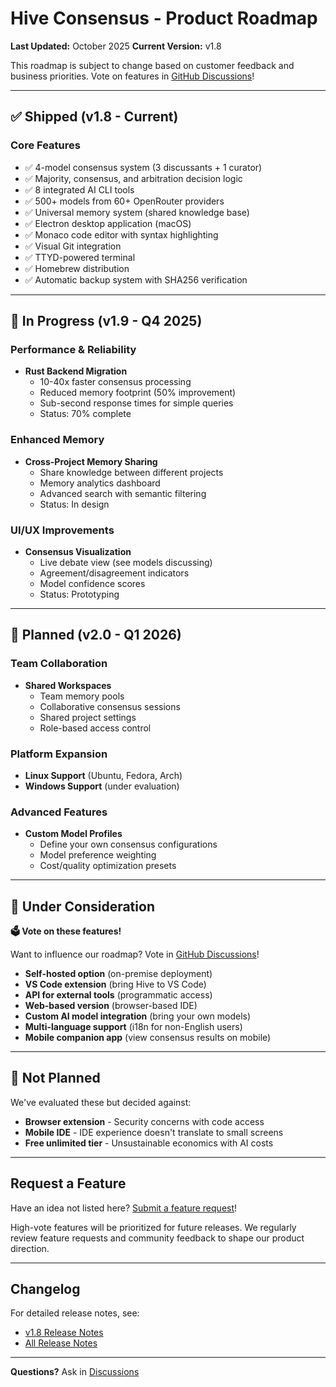 # Hive Consensus - Product Roadmap

**Last Updated:** October 2025
**Current Version:** v1.8

This roadmap is subject to change based on customer feedback and business priorities. Vote on features in [GitHub Discussions](https://github.com/hivetechs-collective/hive-consensus-support/discussions)!

---

## ✅ Shipped (v1.8 - Current)

### Core Features
- ✅ 4-model consensus system (3 discussants + 1 curator)
- ✅ Majority, consensus, and arbitration decision logic
- ✅ 8 integrated AI CLI tools
- ✅ 500+ models from 60+ OpenRouter providers
- ✅ Universal memory system (shared knowledge base)
- ✅ Electron desktop application (macOS)
- ✅ Monaco code editor with syntax highlighting
- ✅ Visual Git integration
- ✅ TTYD-powered terminal
- ✅ Homebrew distribution
- ✅ Automatic backup system with SHA256 verification

---

## 🚧 In Progress (v1.9 - Q4 2025)

### Performance & Reliability
- **Rust Backend Migration**
  - 10-40x faster consensus processing
  - Reduced memory footprint (50% improvement)
  - Sub-second response times for simple queries
  - Status: 70% complete

### Enhanced Memory
- **Cross-Project Memory Sharing**
  - Share knowledge between different projects
  - Memory analytics dashboard
  - Advanced search with semantic filtering
  - Status: In design

### UI/UX Improvements
- **Consensus Visualization**
  - Live debate view (see models discussing)
  - Agreement/disagreement indicators
  - Model confidence scores
  - Status: Prototyping

---

## 🎯 Planned (v2.0 - Q1 2026)

### Team Collaboration
- **Shared Workspaces**
  - Team memory pools
  - Collaborative consensus sessions
  - Shared project settings
  - Role-based access control

### Platform Expansion
- **Linux Support** (Ubuntu, Fedora, Arch)
- **Windows Support** (under evaluation)

### Advanced Features
- **Custom Model Profiles**
  - Define your own consensus configurations
  - Model preference weighting
  - Cost/quality optimization presets

---

## 💭 Under Consideration

**🗳️ Vote on these features!**

Want to influence our roadmap? Vote in [GitHub Discussions](https://github.com/hivetechs-collective/hive-consensus-support/discussions/categories/feature-ideas)!

- **Self-hosted option** (on-premise deployment)
- **VS Code extension** (bring Hive to VS Code)
- **API for external tools** (programmatic access)
- **Web-based version** (browser-based IDE)
- **Custom AI model integration** (bring your own models)
- **Multi-language support** (i18n for non-English users)
- **Mobile companion app** (view consensus results on mobile)

---

## 🚫 Not Planned

We've evaluated these but decided against:
- **Browser extension** - Security concerns with code access
- **Mobile IDE** - IDE experience doesn't translate to small screens
- **Free unlimited tier** - Unsustainable economics with AI costs

---

## Request a Feature

Have an idea not listed here? [Submit a feature request](https://github.com/hivetechs-collective/hive-consensus-support/issues/new?template=feature_request.yml)!

High-vote features will be prioritized for future releases. We regularly review feature requests and community feedback to shape our product direction.

---

## Changelog

For detailed release notes, see:
- [v1.8 Release Notes](https://hivetechs.io/blog/release-v1.8)
- [All Release Notes](https://hivetechs.io/releases)

---

**Questions?** Ask in [Discussions](https://github.com/hivetechs-collective/hive-consensus-support/discussions)
